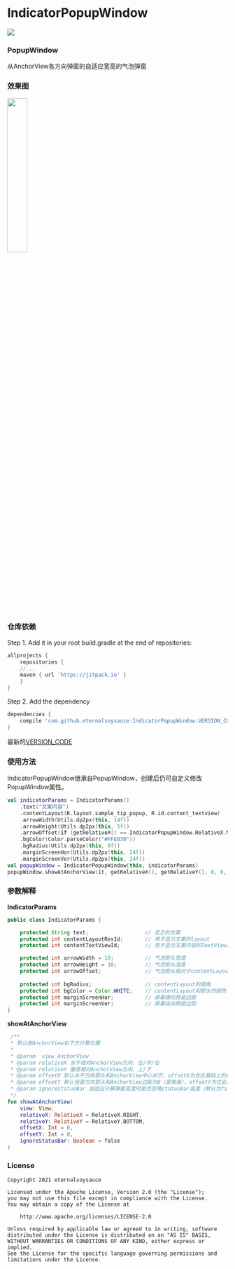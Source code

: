 # IndicatorPopupWindow
[![](https://jitpack.io/v/eternalsoysauce/IndicatorPopupWindow.svg)](https://jitpack.io/#eternalsoysauce/IndicatorPopupWindow)

### PopupWindow

从AnchorView各方向弹窗的自适应宽高的气泡弹窗


### 效果图

<a href="https://github.com/EternalSoySauce/IndicatorPopupWindow/blob/main/images/sample.gif"><img src="https://github.com/EternalSoySauce/IndicatorPopupWindow/blob/main/images/sample.gif" width="30%"/></a>

### 仓库依赖

Step 1. Add it in your root build.gradle at the end of repositories:
```gradle
allprojects {
    repositories {
	//...
	maven { url 'https://jitpack.io' }
    }
}
```
Step 2. Add the dependency
```gradle
dependencies {
    compile 'com.github.eternalsoysauce:IndicatorPopupWindow:VERSION_CODE'
}
```
最新的[VERSION_CODE](https://github.com/eternalsoysauce/IndicatorPopupWindow/releases)

### 使用方法

IndicatorPopupWindow继承自PopupWindow，创建后仍可自定义修改PopupWindow属性。

```kotlin
val indicatorParams = IndicatorParams()
	.text("文案内容")
	.contentLayout(R.layout.sample_tip_popup, R.id.content_textview)
	.arrowWidth(Utils.dp2px(this, 14f))
	.arrowHeight(Utils.dp2px(this, 5f))
	.arrowOffset(if (getRelativeX() == IndicatorPopupWindow.RelativeX.MIDDLE) 0 else Utils.dp2px(this, 12f))
	.bgColor(Color.parseColor("#FFE030"))
	.bgRadius(Utils.dp2px(this, 8f))
	.marginScreenHor(Utils.dp2px(this, 24f))
	.marginScreenVer(Utils.dp2px(this, 24f))
val popupWindow = IndicatorPopupWindow(this, indicatorParams)
popupWindow.showAtAnchorView(it, getRelativeX(), getRelativeY(), 0, 0, isFullScreen())
```

### 参数解释

**IndicatorParams**
```java
public class IndicatorParams {

    protected String text;					// 显示的文案
    protected int contentLayoutResId;		// 用于显示文案的layout
    protected int contentTextViewId;		// 用于显示文案内容的TextViewId

    protected int arrowWidth = 10;			// 气泡箭头宽度
    protected int arrowHeight = 10;			// 气泡箭头高度   
    protected int arrowOffset;				// 气泡箭头相对于contentLayout的偏移量
  
    protected int bgRadius;					// contentLayout的圆角
    protected int bgColor = Color.WHITE;	// contentLayout和箭头的颜色
    protected int marginScreenHor;			// 屏幕横向预留边距
    protected int marginScreenVer;			// 屏幕纵向预留边距
}
```

**showAtAnchorView**

```kotlin
 /**
 * 默认按AnchorView右下方计算位置
 *
 * @param  view AnchorView
 * @param relativeX 水平相对AnchorView方向，左/中/右
 * @param relativeY 垂直相对AnchorView方向，上/下
 * @param offsetX 默认水平方向箭头和AnchorView中心对齐，offsetX为在此基础上的偏移量，relativeX为LEFT时向左偏移，为MIDDLE/RIGHT时向右偏移
 * @param offsetY 默认竖直方向箭头和AnchorView边距为0（紧挨着），offsetY为在此基础上的偏移量，relativeY为TOP时向上偏移，为BOTTOM时向下偏移
 * @param ignoreStatusBar 自适应计算弹窗高度时是否忽略statusBar高度（默认为false），建议全屏时设为true，否则为false
 */
fun showAtAnchorView(
	view: View, 
	relativeX: RelativeX = RelativeX.RIGHT, 
	relativeY: RelativeY = RelativeY.BOTTOM, 
	offsetX: Int = 0, 
	offsetY: Int = 0, 
	ignoreStatusBar: Boolean = false
)
```

### License

```
Copyright 2021 eternalsoysauce

Licensed under the Apache License, Version 2.0 (the "License");
you may not use this file except in compliance with the License.
You may obtain a copy of the License at

    http://www.apache.org/licenses/LICENSE-2.0

Unless required by applicable law or agreed to in writing, software
distributed under the License is distributed on an "AS IS" BASIS,
WITHOUT WARRANTIES OR CONDITIONS OF ANY KIND, either express or implied.
See the License for the specific language governing permissions and
limitations under the License.
```
